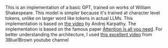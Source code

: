 This is an implementation of a basic GPT, trained on works of William Shakespeare. This model is simpler because it's trained at character level tokens, unlike on larger word like tokens in actual LLMs. This implementation is based on [the video](https://www.youtube.com/watch?v=kCc8FmEb1nY) by Andrej Karpathy. The implementation is based on the famous paper [Attention is all you need](https://arxiv.org/abs/1706.03762). For better understanding the architecture, I used [this excellent video](https://www.youtube.com/watch?v=eMlx5fFNoYc) from 3Blue1Brown youtube channel